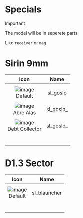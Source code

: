 # Specials

> [!IMPORTANT]
> The model will be in seperete parts
>
> Like `receiver` or `mag`



# Sirin 9mm

| Icon | Name |
| :--: | :--: | 
| | | | | 
![image](https://github.com/user-attachments/assets/b1a907a8-fac5-45ca-9f50-5c92c925b609)<br> Default | sl_goslo | 
| | | | | 
![image](https://github.com/user-attachments/assets/c2c9e35f-da5f-4a65-81ea-e9ec72282576)<br> Abre Alas | sl_goslo_  | 
| | | | | 
![image](https://github.com/user-attachments/assets/e3ce5e1e-c8b5-406d-8df1-b4015fed1bf2)<br> Debt Collector | sl_goslo_ | 
| | | | | 
<br> |  | 
| | | | | 



# D1.3 Sector

| Icon | Name |
| :--: | :--: | 
| | | | | 
![image](https://github.com/user-attachments/assets/3c5cd600-80f7-4154-810c-42d9459d7593)<br> Default | sl_blauncher | 
| | | | | 
<br> |  | 
| | | | | 














